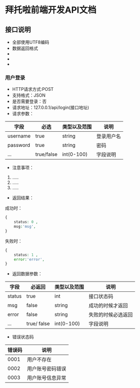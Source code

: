 # 拜托啦前端开发API文档 

## 接口说明
- 全部使用UTF8编码
- 数据返回格式
- 
-
-

###  用户登录

- HTTP请求方式:POST
- 支持格式：JSON
- 是否需要登录：否
- 请求地址：127.0.0.1/api/login(接口地址)
- 请求参数：

字段     | 必选       | 类型以及范围 | 说明
---      | ---        | ----         | -----
username | true       | string       | 登录用户名
password | true       | string       | 密码
...      | true/false | int(0-100)   | 字段说明

- 注意事项：
1. .....
2. .....
3. .....

- 返回结果：

成功时：
```php
{
    status: 0 ,
    msg:'msg',
}

```

失败时：
```php
{
    status: 1 ,
    error:'error',
}

```

- 返回数据参数：

字段   | 必返回      | 类型以及范围 | 说明
---    | ---         | ----         | -----
status | true        | int          | 接口状态码
msg    | false       | string       | 成功的时候才返回
error  | false       | string       | 失败的时候必选返回
...    | true/ false | int(0-100)   | 字段说明

- 错误状态码

错误码 | 说明
---    | ---
0001   | 用户不存在
0002   | 用户账号密码错误
0003   | 用户账号信息异常

